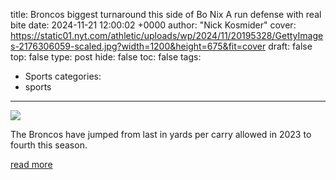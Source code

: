 title: Broncos biggest turnaround this side of Bo Nix A run defense with real bite
date: 2024-11-21 12:00:02 +0000
author: "Nick Kosmider"
cover: https://static01.nyt.com/athletic/uploads/wp/2024/11/20195328/GettyImages-2176306059-scaled.jpg?width=1200&height=675&fit=cover
draft: false
top: false
type: post
hide: false
toc: false
tags:
  - Sports
categories:
  - sports
---

![](https://static01.nyt.com/athletic/uploads/wp/2024/11/20195328/GettyImages-2176306059-scaled.jpg?width=1200&height=675&fit=cover)

The Broncos have jumped from last in yards per carry allowed in 2023 to fourth this season.

[read more](https://www.nytimes.com/athletic/5935854/2024/11/21/broncos-run-defense-malcolm-roach/)
